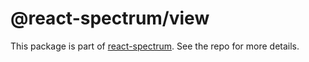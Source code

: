 # @react-spectrum/view

This package is part of [react-spectrum](https://github.com/adobe/react-spectrum). See the repo for more details.
